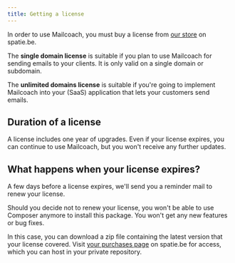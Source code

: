 ```yaml
---
title: Getting a license
---
```


In order to use Mailcoach, you must buy a license from [our store](https://spatie.be/products/mailcoach) on spatie.be.

The **single domain license** is suitable if you plan to use Mailcoach for sending emails to your clients.
It is only valid on a single domain or subdomain.

The **unlimited domains license** is suitable if you're going to implement Mailcoach into your (SaaS) application that lets your customers send emails.

## Duration of a license
A license includes one year of upgrades. Even if your license expires, you can continue to use Mailcoach, but you won't receive any further updates.

## What happens when your license expires?

A few days before a license expires, we'll send you a reminder mail to renew your license.

Should you decide not to renew your license, you won't be able to use Composer anymore to install this package. You won't get any new features or bug fixes.

In this case, you can download a zip file containing the latest version that your license covered. Visit [your purchases page](https://spatie.be/profile/purchases) on spatie.be for access, which you can host in your private repository.

